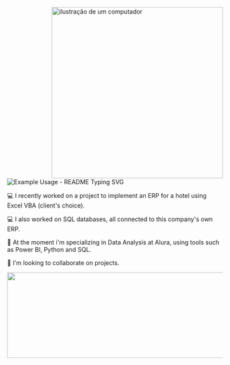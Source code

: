 <img src="https://raw.githubusercontent.com/MicaelliMedeiros/micaellimedeiros/master/image/computer-illustration.png" alt="ilustração de um computador" min-width="400px" max-width="400px" width="400px" align="right">


<p align="left">
  <img src="https://readme-typing-svg.demolab.com/?lines=Hello+folks!;I'm+Geovane+Nogueira;&font=Fira%20Code&center=true&width=380&height=50&duration=3000&pause=1000" alt="Example Usage - README Typing SVG">
</p>
<p align="left"> 
  💻 I recently worked on a project to implement an ERP for a hotel using Excel VBA (client's choice).
</p>
<p align="left">
  💻 I also worked on SQL databases, all connected to this company's own ERP.
</p>
<p align="left">
  💼 At the moment i'm specializing in Data Analysis at Alura, using tools such as Power BI, Python and SQL.
</p>
<p align="left">
  🔭  I'm looking to collaborate on projects.
</p>

<div>
  <img height="200em" width="1000em" src="https://github-readme-stats.vercel.app/api?username=GeovaneNogueira&theme=dark&show_icons=true">
   <img height="180em" src="github-readme-stats.versel.app/api/top-langs/?username=GeovaneNogueira&layout=compact&langs_count=168&theme
</div>

- 📫 How to reach me: ...
<!--
**GeovaneNogueira/GeovaneNogueira** is a ✨ _special_ ✨ repository because its `README.md` (this file) appears on your GitHub profile.
https://github-readme-stats.vercel.app/api?username=GeovaneNogueira&theme=dark&show_icons=true 
Here are some ideas to get you started:

- 🔭 I’m currently working on ...
- 🌱 I’m currently learning ...
- 👯 I’m looking to collaborate on ...
- 🤔 I’m looking for help with ...
- 💬 Ask me about ...
- 📫 How to reach me: ...
- 😄 Pronouns: ...
- ⚡ Fun fact: ...
-->
